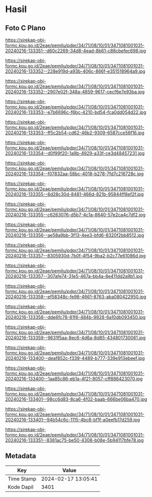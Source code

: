 # Hasil

## Foto C Plano

https://sirekap-obj-formc.kpu.go.id/2eae/pemilu/pdpr/34/71/08/10/01/3471081001031-20240216-133351--d60c2269-34d8-4ead-8b61-c88cbefec698.jpg

https://sirekap-obj-formc.kpu.go.id/2eae/pemilu/pdpr/34/71/08/10/01/3471081001031-20240216-133352--228e919d-a93b-406c-866f-e351518964a9.jpg

https://sirekap-obj-formc.kpu.go.id/2eae/pemilu/pdpr/34/71/08/10/01/3471081001031-20240216-133352--2907e02f-348a-4859-9617-cecf6e7e93ba.jpg

https://sirekap-obj-formc.kpu.go.id/2eae/pemilu/pdpr/34/71/08/10/01/3471081001031-20240216-133353--e7b6696c-f6bc-4210-bd54-fca0dd054d22.jpg

https://sirekap-obj-formc.kpu.go.id/2eae/pemilu/pdpr/34/71/08/10/01/3471081001031-20240216-133353--ff5c2b54-cd62-46b2-9309-6587cce56f16.jpg

https://sirekap-obj-formc.kpu.go.id/2eae/pemilu/pdpr/34/71/08/10/01/3471081001031-20240216-133354--d0f99f20-1a9b-4929-a33f-ce3d48457231.jpg

https://sirekap-obj-formc.kpu.go.id/2eae/pemilu/pdpr/34/71/08/10/01/3471081001031-20240216-133354--f07832aa-58bc-4018-b278-7fd7c216728c.jpg

https://sirekap-obj-formc.kpu.go.id/2eae/pemilu/pdpr/34/71/08/10/01/3471081001031-20240216-133355--8d28c30d-8481-466d-821b-95844ff8ef2f.jpg

https://sirekap-obj-formc.kpu.go.id/2eae/pemilu/pdpr/34/71/08/10/01/3471081001031-20240216-133355--c6263076-d5b7-4c1a-8640-57e2ca4c7df2.jpg

https://sirekap-obj-formc.kpu.go.id/2eae/pemilu/pdpr/34/71/08/10/01/3471081001031-20240216-133356--ae58a9bb-3f13-4ee3-bfd6-8320f2bb8512.jpg

https://sirekap-obj-formc.kpu.go.id/2eae/pemilu/pdpr/34/71/08/10/01/3471081001031-20240216-133357--8305930d-7b0f-4f54-9ba2-b2c77e61086d.jpg

https://sirekap-obj-formc.kpu.go.id/2eae/pemilu/pdpr/34/71/08/10/01/3471081001031-20240216-133357--307afe74-31e5-467a-bb4a-8e411dd2a9b1.jpg

https://sirekap-obj-formc.kpu.go.id/2eae/pemilu/pdpr/34/71/08/10/01/3471081001031-20240216-133358--ef58348c-fe98-4661-8763-aba080422950.jpg

https://sirekap-obj-formc.kpu.go.id/2eae/pemilu/pdpr/34/71/08/10/01/3471081001031-20240216-133358--dde6fc78-81f6-484b-9928-6a10db093450.jpg

https://sirekap-obj-formc.kpu.go.id/2eae/pemilu/pdpr/34/71/08/10/01/3471081001031-20240216-133359--9631f5aa-8ec6-4d6a-8d85-434801730061.jpg

https://sirekap-obj-formc.kpu.go.id/2eae/pemilu/pdpr/34/71/08/10/01/3471081001031-20240216-133400--deaf852c-f339-4489-b777-339e913ebeef.jpg

https://sirekap-obj-formc.kpu.go.id/2eae/pemilu/pdpr/34/71/08/10/01/3471081001031-20240216-133400--1aa85c86-eb1a-4f21-8057-cff886423070.jpg

https://sirekap-obj-formc.kpu.go.id/2eae/pemilu/pdpr/34/71/08/10/01/3471081001031-20240216-133401--98cc6d83-8ca6-4f02-baab-666be06ba470.jpg

https://sirekap-obj-formc.kpu.go.id/2eae/pemilu/pdpr/34/71/08/10/01/3471081001031-20240216-133401--94b54c6c-1115-4bc8-bf1f-a0eefb17d259.jpg

https://sirekap-obj-formc.kpu.go.id/2eae/pemilu/pdpr/34/71/08/10/01/3471081001031-20240216-133351--8381ac75-be50-4308-b08e-5b94117bfe78.jpg


## Metadata

| Key        | Value               |
| ---------- | ------------------- |
| Time Stamp | 2024-02-17 13:05:41 |
| Kode Dapil | 3401                |



